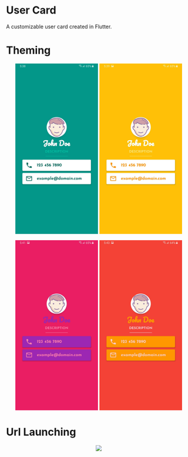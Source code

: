 # User Card
A customizable user card created in Flutter.

# Theming
<p align="center">
  <img src="showcase/teal.jpg" width="225"> <img src="showcase/amber.jpg" width="225">   
</p>  
<p align="center">
  <img src="showcase/pink.jpg" width="225"> <img src="showcase/red.jpg" width="225">   
</p>  

# Url Launching
<p align="center">
  <img src="showcase/launcher.gif" width="225">
</p>
